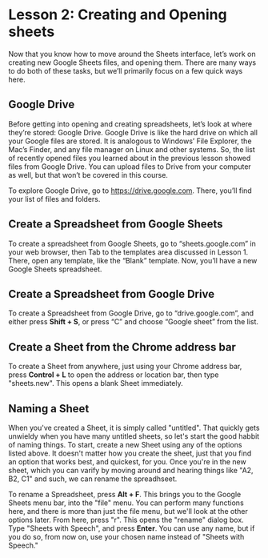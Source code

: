 # Lesson 2: Creating and Opening sheets

Now that you know how to move around the Sheets interface, let’s work on creating new Google Sheets files, and opening them. There are many ways to do both of these tasks, but we’ll primarily focus on a few quick ways here.

## Google Drive

Before getting into opening and creating spreadsheets, let’s look at where they’re stored: Google Drive. Google Drive is like the hard drive on which all your Google files are stored. It is analogous to Windows’ File Explorer, the Mac’s Finder, and any file manager on Linux and other systems. So, the list of recently opened files you learned about in the previous lesson showed files from Google Drive. You can upload files to Drive from your computer as well, but that won’t be covered in this course.

To explore Google Drive, go to <https://drive.google.com>. There, you’ll find your list of files and folders.

## Create a Spreadsheet from Google Sheets

To create a spreadsheet from Google Sheets, go to “sheets.google.com” in your web browser, then Tab to the templates area discussed in Lesson 1. There, open any template, like the “Blank” template. Now, you’ll have a new Google Sheets spreadsheet.

## Create a Spreadsheet from Google Drive

To create a Spreadsheet from Google Drive, go to “drive.google.com”, and either press **Shift + S**, or press “C” and choose “Google sheet” from the list.

## Create a Sheet from the Chrome address bar

To create a Sheet from anywhere, just using your Chrome address bar, press **Control + L** to open the address or location bar, then type "sheets.new". This opens a blank Sheet immediately.

## Naming a Sheet

When you've created a Sheet, it is simply called "untitled". That quickly gets unwieldy when you have many untitled sheets, so let's start the good habbit of naming things. To start, create a new Sheet using any of the options listed above. It doesn't matter how you create the sheet, just that you find an option that works best, and quickest, for you. Once you're in the new sheet, which you can varify by moving around and hearing things like "A2, B2, C1" and such, we can rename the spreadhseet.

To rename a Spreadsheet, press **Alt + F**. This brings you to the Google Sheets menu bar, into the "file" menu. You can perform many functions here, and there is more than just the file menu, but we'll look at the other options later. From here, press "r". This opens the "rename" dialog box. Type "Sheets with Speech", and press **Enter**. You can use any name, but if you do so, from now on, use your chosen name instead of "Sheets with Speech."    